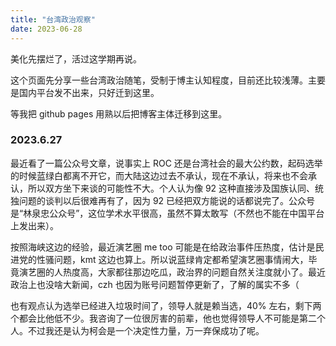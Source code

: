 ```yaml
---
title: "台湾政治观察"
date: 2023-06-28
---
```


美化先摆烂了，活过这学期再说。

这个页面先分享一些台湾政治随笔，受制于博主认知程度，目前还比较浅薄。主要是国内平台发不出来，只好迁到这里。

等我把 github pages 用熟以后把博客主体迁移到这里。

### 2023.6.27

最近看了一篇公众号文章，说事实上 ROC 还是台湾社会的最大公约数，起码选举的时候蓝绿白都离不开它，而大陆这边过去不承认，现在不承认，将来也不会承认，所以双方坐下来谈的可能性不大。个人认为像 92 这种直接涉及国族认同、统独问题的谈判以后很难再有了，因为 92 已经把双方能说的话都说完了。公众号是“林泉忠公众号”，这位学术水平很高，虽然不算太敢写（不然也不能在中国平台上发出来）。

按照海峡这边的经验，最近演艺圈 me too 可能是在给政治事件压热度，估计是民进党的性骚问题，kmt 这边也算上。所以说蓝绿肯定都希望演艺圈事情闹大，毕竟演艺圈的人热度高，大家都往那边吃瓜，政治界的问题自然关注度就小了。最近政治上也没啥大新闻，czh 也因为账号问题暂停更新了，了解的属实不多（

也有观点认为选举已经进入垃圾时间了，领导人就是赖当选，40% 左右，剩下两个都会比他低不少。我咨询了一位很厉害的前辈，他也觉得领导人不可能是第二个人。不过我还是认为柯会是一个决定性力量，万一弃保成功了呢。
